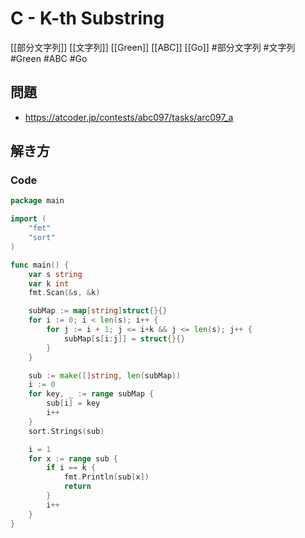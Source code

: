 # C - K-th Substring
[[部分文字列]] [[文字列]] [[Green]] [[ABC]] [[Go]]
#部分文字列 #文字列 #Green #ABC #Go 

## 問題
- https://atcoder.jp/contests/abc097/tasks/arc097_a

## 解き方
### Code
```go
package main

import (
	"fmt"
	"sort"
)

func main() {
	var s string
	var k int
	fmt.Scan(&s, &k)

	subMap := map[string]struct{}{}
	for i := 0; i < len(s); i++ {
		for j := i + 1; j <= i+k && j <= len(s); j++ {
			subMap[s[i:j]] = struct{}{}
		}
	}

	sub := make([]string, len(subMap))
	i := 0
	for key, _ := range subMap {
		sub[i] = key
		i++
	}
	sort.Strings(sub)

	i = 1
	for x := range sub {
		if i == k {
			fmt.Println(sub[x])
			return
		}
		i++
	}
}
```